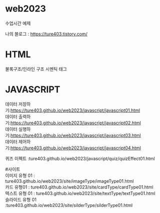# web2023
수업시간 예제

나의 블로그 : https://ture403.tistory.com/

# HTML
불록구조/인라인 구조
시멘틱 태그


# JAVASCRIPT
데이터 저장하기:https://ture403.github.io/web2023/javascript/javascript01.html   
데이터 출력하기:https://ture403.github.io/web2023/javascript/javascript02.html   
데이터 실행하기:https://ture403.github.io/web2023/javascript/javascript03.html   
데이터 제어하기:https://ture403.github.io/web2023/javascript/javascript04.html   
 
퀴즈 이펙트 :ture403.github.io/web2023/javascript/quiz/quizEffect01.html   

#사이트   
이미지 유형 01 : ture403.github.io/web2023/site/imageType/imageType01.html   
카드 유형01 : ture403.github.io/web2023/site/cardType/cardType01.html   
텍스트 유형 01 : ture403.github.io/web2023/site/textType/textType01.html   
슬라이드 유형 01 :ture403.github.io/web2023/site/silderType/silderType01.html   

